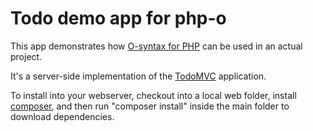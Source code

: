 Todo demo app for php-o
=======================

This app demonstrates how [O-syntax for PHP](https://github.com/jsebrech/php-o) can be used in an actual project.

It's a server-side implementation of the [TodoMVC](http://todomvc.com) application.

To install into your webserver, checkout into a local web folder, install [composer](http://getcomposer.org/), and then run "composer install" inside the main folder to download dependencies.

